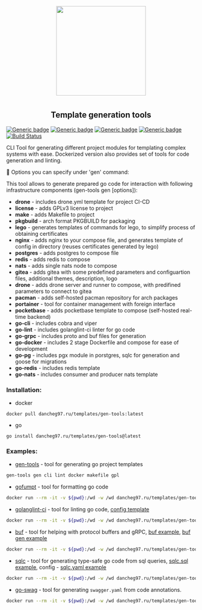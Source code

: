 <p align="center">
<img style="align: center; padding-left: 10px; padding-right: 10px; padding-bottom: 10px;" width="238px" height="238px" src="https://dancheg97.ru/repo-avatars/67-4297f15da3e76c29478ec89973007622" />
</p>

<h2 align="center">Template generation tools</h2>

[![Generic badge](https://img.shields.io/badge/LICENSE-GPLv3-red.svg)](https://dancheg97.ru/templates/gen-tools/src/branch/main/LICENSE)
[![Generic badge](https://img.shields.io/badge/GITEA-REPO-orange.svg)](https://dancheg97.ru/templates/gen-tools)
[![Generic badge](https://img.shields.io/badge/DOCKER-CONTAINER-blue.svg)](https://dancheg97.ru/templates/-/packages/container/gen-tools/latest)
[![Generic badge](https://img.shields.io/badge/AUR-REPO-cyan.svg)](https://aur.archlinux.org/packages/gen-tools)
[![Build Status](https://drone.dancheg97.ru/api/badges/templates/gen-tools/status.svg)](https://drone.dancheg97.ru/templates/gen-tools)

CLI Tool for generating different project modules for templating complex systems
with ease. Dockerized version also provides set of tools for code generation and
linting.

📃 Options you can specify under 'gen' command:

This tool allows to generate prepared go code for interaction with following
infrastructure components (gen-tools gen [options]):

- **drone** - includes drone.yml template for project CI-CD
- **license** - adds GPLv3 license to project
- **make** - adds Makefile to project
- **pkgbuild** - arch format PKGBUILD for packaging
- **lego** - generates templates of commands for lego, to simplify process of obtaining certificates
- **nginx** - adds nginx to your compose file, and generates template of config in directory (reuses certificates generated by lego)
- **postgres** - adds postgres to compose file
- **redis** - adds redis to compose
- **nats** - adds single nats node to compose
- **gitea** - adds gitea with some predefined parameters and configuartion files, additional themes, description, logo
- **drone** - adds drone server and runner to compose, with predifined parameters to connect to gitea
- **pacman** - adds self-hosted pacman repository for arch packages
- **portainer** - tool for container management with foreign interface
- **pocketbase** - adds pocketbase template to compose (self-hosted real-time backend)
- **go-cli** - includes cobra and viper
- **go-lint** - includes golanglint-ci linter for go code
- **go-grpc** - includes proto and buf files for generation
- **go-docker** - includes 2 stage Dockerfile and compose for ease of development
- **go-pg** - includes pgx module in porstgres, sqlc for generation and goose for migrations
- **go-redis** - includes redis template
- **go-nats** - includes consumer and producer nats template

### Installation:

- docker

```
docker pull dancheg97.ru/templates/gen-tools:latest
```

- go

```
go install dancheg97.ru/templates/gen-tools@latest
```

### Examples:

- [gen-tools](README.md) - tool for generating go project templates

```sh
gen-tools gen cli lint docker makefile gpl
```

- [gofumpt](https://github.com/mvdan/gofumpt) - tool for formatting go code

```sh
docker run --rm -it -v ${pwd}:/wd -w /wd dancheg97.ru/templates/gen-tools:latest gofumpt --help
```

- [golanglint-ci](https://golangci-lint.run/) - tool for linting go code, [config template](.golangci.yml)

```sh
docker run --rm -it -v ${pwd}:/wd -w /wd dancheg97.ru/templates/gen-tools:latest golanglint-ci --help
```

- [buf](https://docs.buf.build/introduction) - tool for helping with protocol buffers and gRPC, [buf example](buf.yaml), [buf gen example](buf.gen.yaml)

```sh
docker run --rm -it -v ${pwd}:/wd -w /wd dancheg97.ru/templates/gen-tools:latest buf --help
```

- [sqlc](https://docs.sqlc.dev/en/stable) - tool for generating type-safe go code from sql queries, [sqlc.sql example](sqlc.sql), config - [sqlc.yaml example](sqlc.yaml)

```sh
docker run --rm -it -v ${pwd}:/wd -w /wd dancheg97.ru/templates/gen-tools:latest sqlc --help
```

- [go-swag](https://github.com/swaggo/swag) - tool for generating `swagger.yaml` from code annotations.

```sh
docker run --rm -it -v ${pwd}:/wd -w /wd dancheg97.ru/templates/gen-tools:latest swag --help
```
